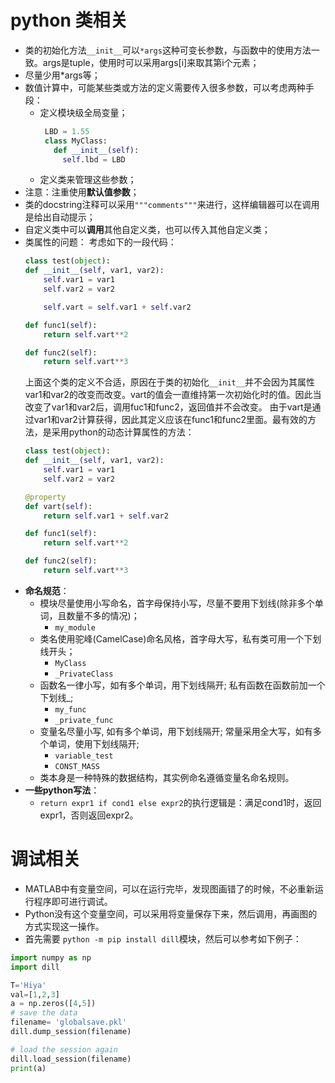 # python 类相关
  + 类的初始化方法```__init__```可以```*args```这种可变长参数，与函数中的使用方法一致。args是tuple，使用时可以采用args[i]来取其第i个元素；
  + 尽量少用*args等；
  + 数值计算中，可能某些类或方法的定义需要传入很多参数，可以考虑两种手段：
    + 定义模块级全局变量；
       ```python
        LBD = 1.55
        class MyClass:
          def __init__(self):
            self.lbd = LBD
       ```
    + 定义类来管理这些参数；
  + 注意：注重使用**默认值参数**；
  + 类的docstring注释可以采用```"""comments"""```来进行，这样编辑器可以在调用是给出自动提示；
  + 自定义类中可以**调用**其他自定义类，也可以传入其他自定义类；
  + 类属性的问题：
    考虑如下的一段代码：
    ```python
    class test(object):
    def __init__(self, var1, var2):
        self.var1 = var1
        self.var2 = var2

        self.vart = self.var1 + self.var2

    def func1(self):
        return self.vart**2

    def func2(self):
        return self.vart**3
    ```
    上面这个类的定义不合适，原因在于类的初始化```__init__```并不会因为其属性var1和var2的改变而改变。vart的值会一直维持第一次初始化时的值。因此当改变了var1和var2后，调用fuc1和func2，返回值并不会改变。
    由于vart是通过var1和var2计算获得，因此其定义应该在func1和func2里面。最有效的方法，是采用python的动态计算属性的方法：
    ```python
    class test(object):
    def __init__(self, var1, var2):
        self.var1 = var1
        self.var2 = var2

    @property
    def vart(self):
        return self.var1 + self.var2

    def func1(self):
        return self.vart**2

    def func2(self):
        return self.vart**3
    ```
  + **命名规范**：
    + 模块尽量使用小写命名，首字母保持小写，尽量不要用下划线(除非多个单词，且数量不多的情况)；
      + ```my_module```
    + 类名使用驼峰(CamelCase)命名风格，首字母大写，私有类可用一个下划线开头；
      + ```MyClass```
      + ```_PrivateClass```
    + 函数名一律小写，如有多个单词，用下划线隔开; 私有函数在函数前加一个下划线_;
      + ```my_func```
      + ```_private_func```
    + 变量名尽量小写, 如有多个单词，用下划线隔开; 常量采用全大写，如有多个单词，使用下划线隔开;
      + ```variable_test```
      + ```CONST_MASS```
    + 类本身是一种特殊的数据结构，其实例命名遵循变量名命名规则。
  + **一些python写法**：
    + ```return expr1 if cond1 else expr2```的执行逻辑是：满足cond1时，返回expr1，否则返回expr2。
# 调试相关
  + MATLAB中有变量空间，可以在运行完毕，发现图画错了的时候，不必重新运行程序即可进行调试。
  + Python没有这个变量空间，可以采用将变量保存下来，然后调用，再画图的方式实现这一操作。
  + 首先需要 ```python -m pip install dill```模块，然后可以参考如下例子：  
  ```python
  import numpy as np
  import dill
 
  T='Hiya'
  val=[1,2,3]
  a = np.zeros([4,5])
  # save the data 
  filename= 'globalsave.pkl'
  dill.dump_session(filename)

  # load the session again
  dill.load_session(filename)
  print(a)
  ```
